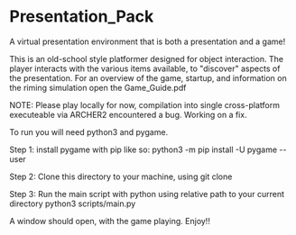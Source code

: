 # Presentation_Pack
A virtual presentation environment that is both a presentation and a game!

This is an old-school style platformer designed for object interaction. The player interacts with the various items available, to "discover" aspects of the presentation.
For an overview of the game, startup, and information on the riming simulation open the Game_Guide.pdf

NOTE: Please play locally for now, compilation into single cross-platform executeable via ARCHER2 encountered a bug. Working on a fix. 

To run you will need python3 and pygame. 

Step 1: install pygame with pip like so:
python3 -m pip install -U pygame --user

Step 2: Clone this directory to your machine, using git clone

Step 3: Run the main script with python using relative path to your current directory
python3 scripts/main.py

A window should open, with the game playing. Enjoy!!

